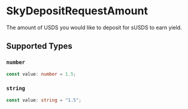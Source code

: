 # SkyDepositRequestAmount

The amount of USDS you would like to deposit for sUSDS to earn yield.


## Supported Types

### `number`

```typescript
const value: number = 1.5;
```

### `string`

```typescript
const value: string = "1.5";
```

